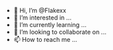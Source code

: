 - 👋 Hi, I’m @Flakexx
- 👀 I’m interested in ...
- 🌱 I’m currently learning ...
- 💞️ I’m looking to collaborate on ...
- 📫 How to reach me ...

<!---
Flakexx/Flakexx is a ✨ special ✨ repository because its `README.md` (this file) appears on your GitHub profile.
You can click the Preview link to take a look at your changes.
--->
